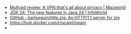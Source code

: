 - [Mullvad review: A VPN that&#039;s all about privacy | Macworld](https://www.macworld.com/article/233113/mullvad-vpn-review.html)
- [JDK 24: The new features in Java 24 | InfoWorld](https://www.infoworld.com/article/3491404/jdk-24-the-new-features-in-java-24.html)
- [GitHub - karlseguin/http.zig: An HTTP/1.1 server for zig](https://github.com/karlseguin/http.zig?tab=readme-ov-file#examples)
- https://hub.docker.com/r/ocaml/opam
-